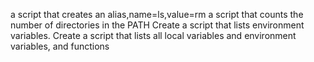 a script that creates an alias,name=ls,value=rm
a script that counts the number of directories in the PATH
Create a script that lists environment variables.
Create a script that lists all local variables and environment variables, and functions
